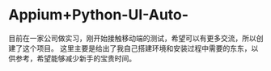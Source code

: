 # Appium+Python-UI-Auto-
目前在一家公司做实习，刚开始接触移动端的测试，希望可以有更多交流，所以创建了这个项目。
这里主要是给出了我自己搭建环境和安装过程中需要的东东，以供参考，希望能够减少新手的宝贵时间。
